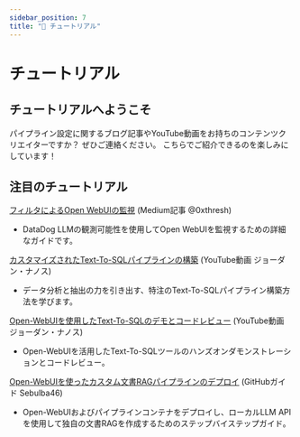 ```yaml
---
sidebar_position: 7
title: "📖 チュートリアル"
---
```


# チュートリアル

## チュートリアルへようこそ

パイプライン設定に関するブログ記事やYouTube動画をお持ちのコンテンツクリエイターですか？ ぜひご連絡ください。
こちらでご紹介できるのを楽しみにしています！

## 注目のチュートリアル

[フィルタによるOpen WebUIの監視](https://medium.com/@0xthresh/monitor-open-webui-with-datadog-llm-observability-620ef3a598c6) (Medium記事 @0xthresh)

- DataDog LLMの観測可能性を使用してOpen WebUIを監視するための詳細なガイドです。
  
[カスタマイズされたText-To-SQLパイプラインの構築](https://www.youtube.com/watch?v=y7frgUWrcT4) (YouTube動画 ジョーダン・ナノス)

- データ分析と抽出の力を引き出す、特注のText-To-SQLパイプライン構築方法を学びます。

[Open-WebUIを使用したText-To-SQLのデモとコードレビュー](https://www.youtube.com/watch?v=iLVyEgxGbg4) (YouTube動画 ジョーダン・ナノス)

- Open-WebUIを活用したText-To-SQLツールのハンズオンダモンストレーションとコードレビュー。

[Open-WebUIを使ったカスタム文書RAGパイプラインのデプロイ](https://github.com/Sebulba46/document-RAG-pipeline) (GitHubガイド Sebulba46)

- Open-WebUIおよびパイプラインコンテナをデプロイし、ローカルLLM APIを使用して独自の文書RAGを作成するためのステップバイステップガイド。
